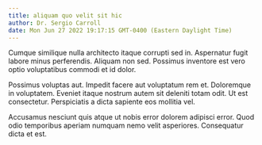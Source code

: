 ```yaml
---
title: aliquam quo velit sit hic
author: Dr. Sergio Carroll
date: Mon Jun 27 2022 19:17:15 GMT-0400 (Eastern Daylight Time)
---
```

Cumque similique nulla architecto itaque corrupti sed in. Aspernatur fugit labore minus perferendis. Aliquam non sed. Possimus inventore est vero optio voluptatibus commodi et id dolor.

 Possimus voluptas aut. Impedit facere aut voluptatum rem et. Doloremque in voluptatem. Eveniet itaque nostrum autem sit deleniti totam odit. Ut est consectetur. Perspiciatis a dicta sapiente eos mollitia vel.

 Accusamus nesciunt quis atque ut nobis error dolorem adipisci error. Quod odio temporibus aperiam numquam nemo velit asperiores. Consequatur dicta et est.